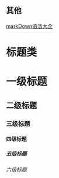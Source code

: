 ## 其他
[markDown语法大全](https://github.com/bailicangdu/blog/issues/2)

# 标题类

# 一级标题
## 二级标题
### 三级标题
#### 四级标题
##### 五级标题
###### 六级标题


